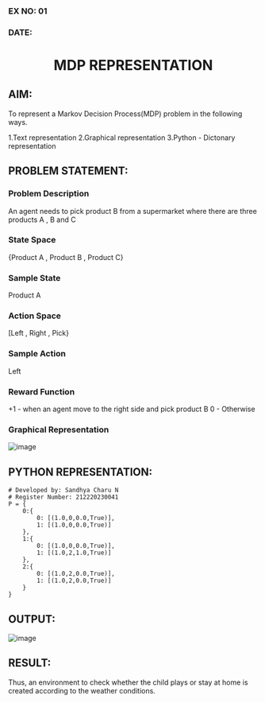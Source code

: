 ### EX NO: 01
### DATE:
# <p align="center">MDP REPRESENTATION</p>

## AIM:
To represent a Markov Decision Process(MDP) problem in the following ways.

1.Text representation
2.Graphical representation
3.Python - Dictonary representation

## PROBLEM STATEMENT:
### Problem Description
An agent needs to pick product B from a supermarket where there are three products A , B and C

### State Space
{Product A , Product B , Product C}

### Sample State
Product A

### Action Space
[Left , Right , Pick}

### Sample Action
Left

### Reward Function
+1 - when an agent move to the right side and pick product B
0 - Otherwise

### Graphical Representation
![image](https://github.com/Sandhyacharu/mdp-representation/assets/75235167/3e686e89-65cc-4d25-81bb-a0eefc94ba7c)

## PYTHON REPRESENTATION:
```python3
# Developed by: Sandhya Charu N
# Register Number: 212220230041
P = {
    0:{
        0: [(1.0,0,0.0,True)],
        1: [(1.0,0,0.0,True)]
    },
    1:{
        0: [(1.0,0,0.0,True)],
        1: [(1.0,2,1.0,True)]
    },
    2:{
        0: [(1.0,2,0.0,True)],
        1: [(1.0,2,0.0,True)]
    }
}
```
## OUTPUT:
![image](https://github.com/Sandhyacharu/mdp-representation/assets/75235167/2c94eeb9-7731-4901-b5a4-c78a27ff4c19)

## RESULT:
Thus, an environment to check whether the child plays or stay at home is created according to the weather conditions.

